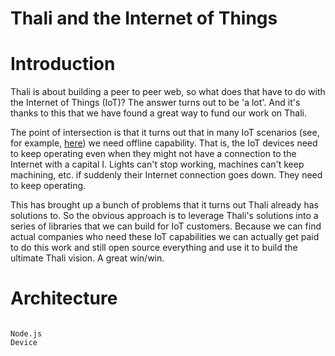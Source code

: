 # Thali and the Internet of Things

# Introduction
Thali is about building a peer to peer web, so what does that have to do with the Internet of Things (IoT)? The answer turns out to be 'a lot'. And it's thanks to this that we have found a great way to fund our work on Thali.

The point of intersection is that it turns out that in many IoT scenarios (see, for example, [here](nodeondevices)) we need offline capability. That is, the IoT devices need to keep operating even when they might not have a connection to the Internet with a capital I. Lights can't stop working, machines can't keep machining, etc. if suddenly their Internet connection goes down. They need to keep operating.

This has brought up a bunch of problems that it turns out Thali already has solutions to. So the obvious approach is to leverage Thali's solutions into a series of libraries that we can build for IoT customers. Because we can find actual companies who need these IoT capabilities we can actually get paid to do this work and still open source everything and use it to build the ultimate Thali vision. A great win/win.

# Architecture

```

Node.js
Device
```
